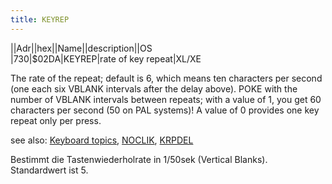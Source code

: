 ```yaml
---
title: KEYREP
---
```

||Adr||hex||Name||description||OS  
|730|$02DA|KEYREP|rate of key repeat|XL/XE  
  
The rate of the repeat; default is 6, which means ten characters per second (one each six VBLANK intervals after the delay above). POKE with the number of VBLANK intervals between repeats; with a value of 1, you get 60 characters per second (50 on PAL systems)! A value of 0 provides one key repeat only per press.  
  
see also: [Keyboard topics](../Keyboard_topics/index.md), [NOCLIK](../NOCLIK/index.md), [KRPDEL](../KRPDEL/index.md)  
  
Bestimmt die Tastenwiederholrate in 1/50sek (Vertical Blanks). Standardwert ist 5.  
